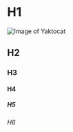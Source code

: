 # H1

![Image of Yaktocat](https://octodex.github.com/images/yaktocat.png)

## H2
### H3
#### H4
##### H5
###### H6

